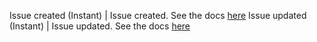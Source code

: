 Issue created (Instant) | Issue created. See the docs [here](https://developers.linear.app/docs/graphql/webhooks)
Issue updated (Instant) | Issue updated. See the docs [here](https://developers.linear.app/docs/graphql/webhooks)